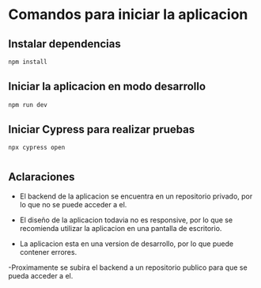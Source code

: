 # Comandos para iniciar la aplicacion

## Instalar dependencias
```bash
npm install
```

## Iniciar la aplicacion en modo desarrollo
```bash
npm run dev
```

## Iniciar Cypress para realizar pruebas
```bash
npx cypress open
```

#


## Aclaraciones

- El backend de la aplicacion se encuentra en un repositorio privado, por lo que no se puede acceder a el.

- El diseño de la aplicacion todavia no es responsive, por lo que se recomienda utilizar la aplicacion en una pantalla de escritorio.

- La aplicacion esta en una version de desarrollo, por lo que puede contener errores.

-Proximamente se subira el backend a un repositorio publico para que se pueda acceder a el.